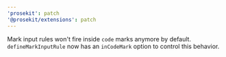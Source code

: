 ```yaml
---
'prosekit': patch
'@prosekit/extensions': patch
---
```


Mark input rules won't fire inside `code` marks anymore by default. `defineMarkInputRule` now has an `inCodeMark` option to control this behavior.
